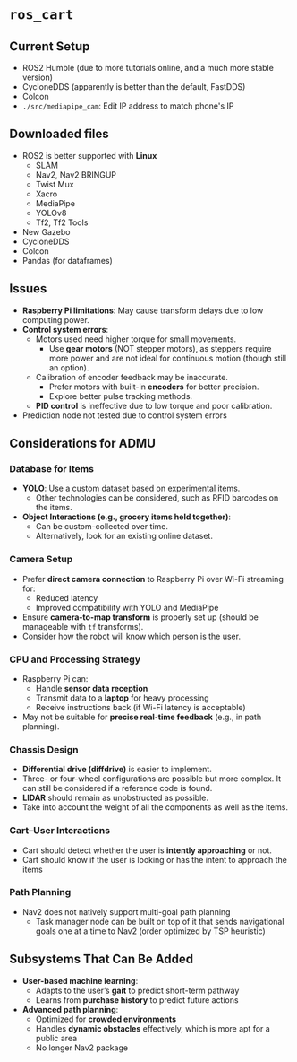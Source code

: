 # `ros_cart`

## Current Setup
- ROS2 Humble (due to more tutorials online, and a much more stable version)
- CycloneDDS (apparently is better than the default, FastDDS)
- Colcon
- `./src/mediapipe_cam`: Edit IP address to match phone's IP
## Downloaded files
- ROS2 is better supported with **Linux**
  - SLAM
  - Nav2, Nav2 BRINGUP
  - Twist Mux
  - Xacro
  - MediaPipe
  - YOLOv8
  - Tf2, Tf2 Tools
- New Gazebo
- CycloneDDS
- Colcon
- Pandas (for dataframes)
## Issues
- **Raspberry Pi limitations**: May cause transform delays due to low computing power.
- **Control system errors**:
  - Motors used need higher torque for small movements.
    - Use **gear motors** (NOT stepper motors), as steppers require more power and are not ideal for continuous motion (though still an option).
  - Calibration of encoder feedback may be inaccurate.
    - Prefer motors with built-in **encoders** for better precision.
    - Explore better pulse tracking methods.
  - **PID control** is ineffective due to low torque and poor calibration.
- Prediction node not tested due to control system errors
## Considerations for ADMU
### Database for Items
- **YOLO**: Use a custom dataset based on experimental items.
  - Other technologies can be considered, such as RFID barcodes on the items.
- **Object Interactions (e.g., grocery items held together)**:
  - Can be custom-collected over time.
  - Alternatively, look for an existing online dataset.
### Camera Setup
- Prefer **direct camera connection** to Raspberry Pi over Wi-Fi streaming for:
  - Reduced latency
  - Improved compatibility with YOLO and MediaPipe
- Ensure **camera-to-map transform** is properly set up (should be manageable with `tf` transforms).
- Consider how the robot will know which person is the user.
### CPU and Processing Strategy
- Raspberry Pi can:
  - Handle **sensor data reception**
  - Transmit data to a **laptop** for heavy processing
  - Receive instructions back (if Wi-Fi latency is acceptable)
- May not be suitable for **precise real-time feedback** (e.g., in path planning).
### Chassis Design
- **Differential drive (diffdrive)** is easier to implement.
-   Three- or four-wheel configurations are possible but more complex. It can still be considered if a reference code is found.
- **LIDAR** should remain as unobstructed as possible.
- Take into account the weight of all the components as well as the items.
### Cart–User Interactions
- Cart should detect whether the user is **intently approaching** or not.
- Cart should know if the user is looking or has the intent to approach the items
### Path Planning
- Nav2 does not natively support multi-goal path planning
  - Task manager node can be built on top of it that sends navigational goals one at a time to Nav2 (order optimized by TSP heuristic)
## Subsystems That Can Be Added
- **User-based machine learning**:
  - Adapts to the user’s **gait** to predict short-term pathway
  - Learns from **purchase history** to predict future actions
- **Advanced path planning**:
  - Optimized for **crowded environments**
  - Handles **dynamic obstacles** effectively, which is more apt for a public area
  - No longer Nav2 package
